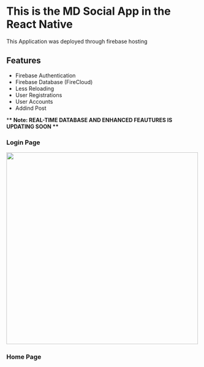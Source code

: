 # This is the MD Social App in the React Native

This Application was deployed through firebase hosting

## Features

<ul>
  <li>Firebase Authentication</li>
  <li>Firebase Database (FireCloud)</li>
  <li>Less Reloading</li>
  <li>User Registrations</li>
  <li>User Accounts</li>
  <li>Addind Post</li>
</ul>

\***\* Note: REAL-TIME DATABASE AND ENHANCED FEAUTURES IS UPDATING SOON \*\***

### Login Page

<Image src="asset/readmeimage/LoginPage.png" widht=500 height=500>

### Home Page
